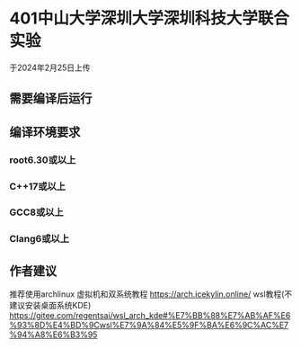 # 401中山大学深圳大学深圳科技大学联合实验
于2024年2月25日上传
## 需要编译后运行
## 编译环境要求
### root6.30或以上
### C++17或以上
### GCC8或以上
### Clang6或以上

## 作者建议
推荐使用archlinux 虚拟机和双系统教程 https://arch.icekylin.online/ wsl教程(不建议安装桌面系统KDE) https://gitee.com/regentsai/wsl_arch_kde#%E7%BB%88%E7%AB%AF%E6%93%8D%E4%BD%9Cwsl%E7%9A%84%E5%9F%BA%E6%9C%AC%E7%94%A8%E6%B3%95
